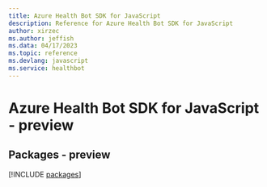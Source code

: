 ```yaml
---
title: Azure Health Bot SDK for JavaScript
description: Reference for Azure Health Bot SDK for JavaScript
author: xirzec
ms.author: jeffish
ms.data: 04/17/2023
ms.topic: reference
ms.devlang: javascript
ms.service: healthbot
---
```

# Azure Health Bot SDK for JavaScript - preview
## Packages - preview
[!INCLUDE [packages](health-bot-index.md)]